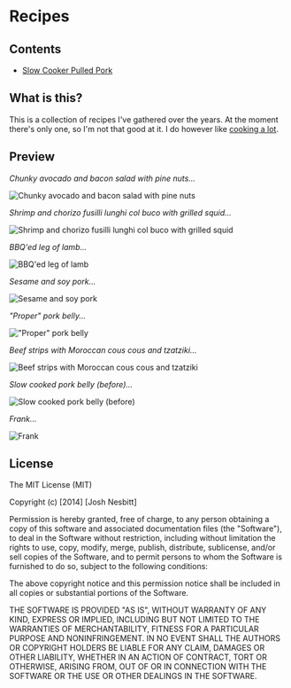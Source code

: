 # Recipes


## Contents

* [Slow Cooker Pulled Pork](https://github.com/joshnesbitt/recipes/blob/master/recipes/slow-cooker-pulled-pork.md)


## What is this?

This is a collection of recipes I've gathered over the years. At the moment there's only one, so I'm not that good at it. I do however like [cooking a lot](http://instagram.com/joshnesbitt).


## Preview

_Chunky avocado and bacon salad with pine nuts..._

![Chunky avocado and bacon salad with pine nuts](http://photos-a.ak.instagram.com/hphotos-ak-xaf1/10598622_1465201643765256_1998931435_n.jpg)

_Shrimp and chorizo fusilli lunghi col buco with grilled squid..._

![Shrimp and chorizo fusilli lunghi col buco with grilled squid](http://photos-c.ak.instagram.com/hphotos-ak-xaf1/10601869_811069952246466_2064807949_n.jpg)

_BBQ'ed leg of lamb..._

![BBQ'ed leg of lamb](http://photos-b.ak.instagram.com/hphotos-ak-xaf1/10560906_809984495712249_1132484712_n.jpg)

_Sesame and soy pork..._

![Sesame and soy pork](http://photos-e.ak.instagram.com/hphotos-ak-xpf1/10468000_1448880285389092_1369333379_n.jpg)

_"Proper" pork belly..._

!["Proper" pork belly](http://photos-h.ak.instagram.com/hphotos-ak-xfp1/10449003_1434102240204039_2079165677_n.jpg)

_Beef strips with Moroccan cous cous and tzatziki..._

![Beef strips with Moroccan cous cous and tzatziki](http://photos-a.ak.instagram.com/hphotos-ak-xpa1/10432045_1519132194975224_103371450_n.jpg)

_Slow cooked pork belly (before)..._

![Slow cooked pork belly (before)](http://photos-a.ak.instagram.com/hphotos-ak-xfa1/10584800_1510832215796024_22520240_n.jpg)

_Frank..._

![Frank](http://photos-c.ak.instagram.com/hphotos-ak-xap1/925518_256229967911106_1122021019_n.jpg)



## License

The MIT License (MIT)

Copyright (c) [2014] [Josh Nesbitt]

Permission is hereby granted, free of charge, to any person obtaining a copy
of this software and associated documentation files (the "Software"), to deal
in the Software without restriction, including without limitation the rights
to use, copy, modify, merge, publish, distribute, sublicense, and/or sell
copies of the Software, and to permit persons to whom the Software is
furnished to do so, subject to the following conditions:

The above copyright notice and this permission notice shall be included in all
copies or substantial portions of the Software.

THE SOFTWARE IS PROVIDED "AS IS", WITHOUT WARRANTY OF ANY KIND, EXPRESS OR
IMPLIED, INCLUDING BUT NOT LIMITED TO THE WARRANTIES OF MERCHANTABILITY,
FITNESS FOR A PARTICULAR PURPOSE AND NONINFRINGEMENT. IN NO EVENT SHALL THE
AUTHORS OR COPYRIGHT HOLDERS BE LIABLE FOR ANY CLAIM, DAMAGES OR OTHER
LIABILITY, WHETHER IN AN ACTION OF CONTRACT, TORT OR OTHERWISE, ARISING FROM,
OUT OF OR IN CONNECTION WITH THE SOFTWARE OR THE USE OR OTHER DEALINGS IN THE
SOFTWARE.
